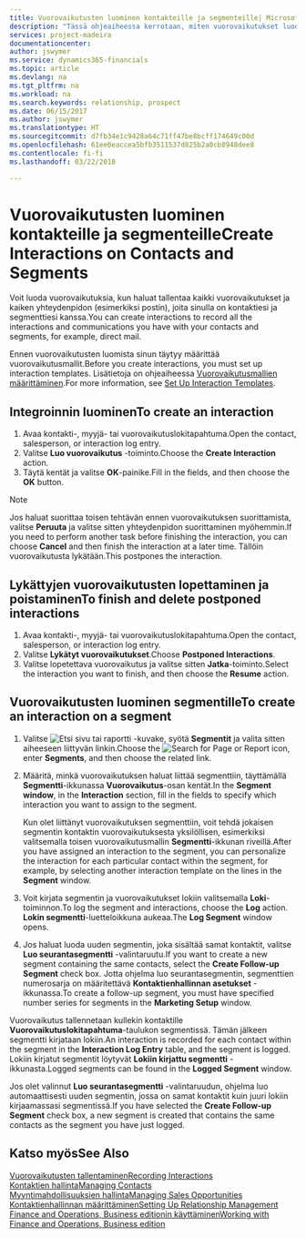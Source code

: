 ```yaml
---
title: Vuorovaikutusten luominen kontakteille ja segmenteille| Microsoft Docs
description: "Tässä ohjeaiheessa kerrotaan, miten vuorovaikutukset luodaan Finance and Operations, Business editionissa asiakkaiden ja segmenttien kanssa käydylle viestinnälle. Kyse voi olla esimerkiksi suoramainonnasta."
services: project-madeira
documentationcenter: 
author: jswymer
ms.service: dynamics365-financials
ms.topic: article
ms.devlang: na
ms.tgt_pltfrm: na
ms.workload: na
ms.search.keywords: relationship, prospect
ms.date: 06/15/2017
ms.author: jswymer
ms.translationtype: HT
ms.sourcegitcommit: d7fb34e1c9428a64c71ff47be8bcff174649c00d
ms.openlocfilehash: 61ee0eaccea5bfb3511537d825b2a0cb8948dee8
ms.contentlocale: fi-fi
ms.lasthandoff: 03/22/2018

---
```

# <a name="create-interactions-on-contacts-and-segments"></a><span data-ttu-id="c35ff-103">Vuorovaikutusten luominen kontakteille ja segmenteille</span><span class="sxs-lookup"><span data-stu-id="c35ff-103">Create Interactions on Contacts and Segments</span></span>
<span data-ttu-id="c35ff-104">Voit luoda vuorovaikutuksia, kun haluat tallentaa kaikki vuorovaikutukset ja kaiken yhteydenpidon (esimerkiksi postin), joita sinulla on kontaktiesi ja segmenttiesi kanssa.</span><span class="sxs-lookup"><span data-stu-id="c35ff-104">You can create interactions to record all the interactions and communications you have with your contacts and segments, for example, direct mail.</span></span>

<span data-ttu-id="c35ff-105">Ennen vuorovaikutusten luomista sinun täytyy määrittää vuorovaikutusmallit.</span><span class="sxs-lookup"><span data-stu-id="c35ff-105">Before you create interactions, you must set up interaction templates.</span></span> <span data-ttu-id="c35ff-106">Lisätietoja on ohjeaiheessa [Vuorovaikutusmallien määrittäminen](marketing-interactions.md).</span><span class="sxs-lookup"><span data-stu-id="c35ff-106">For more information, see  [Set Up Interaction Templates](marketing-interactions.md).</span></span>

## <a name="to-create-an-interaction"></a><span data-ttu-id="c35ff-107">Integroinnin luominen</span><span class="sxs-lookup"><span data-stu-id="c35ff-107">To create an interaction</span></span>
1. <span data-ttu-id="c35ff-108">Avaa kontakti-, myyjä- tai vuorovaikutuslokitapahtuma.</span><span class="sxs-lookup"><span data-stu-id="c35ff-108">Open the contact, salesperson, or interaction log entry.</span></span>
2. <span data-ttu-id="c35ff-109">Valitse **Luo vuorovaikutus** -toiminto.</span><span class="sxs-lookup"><span data-stu-id="c35ff-109">Choose the **Create Interaction** action.</span></span>
3. <span data-ttu-id="c35ff-110">Täytä kentät ja valitse **OK**-painike.</span><span class="sxs-lookup"><span data-stu-id="c35ff-110">Fill in the fields, and then choose the **OK** button.</span></span>

> [!NOTE]  
>   <span data-ttu-id="c35ff-111">Jos haluat suorittaa toisen tehtävän ennen vuorovaikutuksen suorittamista, valitse **Peruuta** ja valitse sitten yhteydenpidon suorittaminen myöhemmin.</span><span class="sxs-lookup"><span data-stu-id="c35ff-111">If you need to perform another task before finishing the interaction, you can choose **Cancel** and then finish the interaction at a later time.</span></span> <span data-ttu-id="c35ff-112">Tällöin vuorovaikutusta lykätään.</span><span class="sxs-lookup"><span data-stu-id="c35ff-112">This postpones the interaction.</span></span>

## <a name="to-finish-and-delete-postponed-interactions"></a><span data-ttu-id="c35ff-113">Lykättyjen vuorovaikutusten lopettaminen ja poistaminen</span><span class="sxs-lookup"><span data-stu-id="c35ff-113">To finish and delete postponed interactions</span></span>
1. <span data-ttu-id="c35ff-114">Avaa kontakti-, myyjä- tai vuorovaikutuslokitapahtuma.</span><span class="sxs-lookup"><span data-stu-id="c35ff-114">Open the contact, salesperson, or interaction log entry.</span></span>
2. <span data-ttu-id="c35ff-115">Valitse **Lykätyt vuorovaikutukset**.</span><span class="sxs-lookup"><span data-stu-id="c35ff-115">Choose **Postponed Interactions**.</span></span>
3. <span data-ttu-id="c35ff-116">Valitse lopetettava vuorovaikutus ja valitse sitten **Jatka**-toiminto.</span><span class="sxs-lookup"><span data-stu-id="c35ff-116">Select the interaction you want to finish, and then choose the **Resume** action.</span></span>

## <a name="to-create-an-interaction-on-a-segment"></a><span data-ttu-id="c35ff-117">Vuorovaikutusten luominen segmentille</span><span class="sxs-lookup"><span data-stu-id="c35ff-117">To create an interaction on a segment</span></span>
1. <span data-ttu-id="c35ff-118">Valitse ![Etsi sivu tai raportti](media/ui-search/search_small.png "Etsi sivu tai raportti -kuvake") -kuvake, syötä **Segmentit** ja valita sitten aiheeseen liittyvän linkin.</span><span class="sxs-lookup"><span data-stu-id="c35ff-118">Choose the ![Search for Page or Report](media/ui-search/search_small.png "Search for Page or Report icon") icon, enter **Segments**, and then choose the related link.</span></span>
2. <span data-ttu-id="c35ff-119">Määritä, minkä vuorovaikutuksen haluat liittää segmenttiin, täyttämällä **Segmentti**-ikkunassa **Vuorovaikutus**-osan kentät.</span><span class="sxs-lookup"><span data-stu-id="c35ff-119">In the **Segment window**, in the **Interaction** section, fill in the fields to specify which interaction you want to assign to the segment.</span></span>

    <span data-ttu-id="c35ff-120">Kun olet liittänyt vuorovaikutuksen segmenttiin, voit tehdä jokaisen segmentin kontaktin vuorovaikutuksesta yksilöllisen, esimerkiksi valitsemalla toisen vuorovaikutusmallin **Segmentti**-ikkunan riveillä.</span><span class="sxs-lookup"><span data-stu-id="c35ff-120">After you have assigned an interaction to the segment, you can personalize the interaction for each particular contact within the segment, for example, by selecting another interaction template on the lines in the **Segment** window.</span></span>  
3. <span data-ttu-id="c35ff-121">Voit kirjata segmentin ja vuorovaikutukset lokiin valitsemalla **Loki**-toiminnon.</span><span class="sxs-lookup"><span data-stu-id="c35ff-121">To log the segment and interactions, choose the **Log** action.</span></span> <span data-ttu-id="c35ff-122">**Lokin segmentti**-luetteloikkuna aukeaa.</span><span class="sxs-lookup"><span data-stu-id="c35ff-122">The **Log Segment** window opens.</span></span>
4. <span data-ttu-id="c35ff-123">Jos haluat luoda uuden segmentin, joka sisältää samat kontaktit, valitse **Luo seurantasegmentti** -valintaruutu.</span><span class="sxs-lookup"><span data-stu-id="c35ff-123">If you want to create a new segment containing the same contacts, select the **Create Follow-up Segment** check box.</span></span> <span data-ttu-id="c35ff-124">Jotta ohjelma luo seurantasegmentin, segmenttien numerosarja on määritettävä **Kontaktienhallinnan asetukset** -ikkunassa.</span><span class="sxs-lookup"><span data-stu-id="c35ff-124">To create a follow-up segment, you must have specified number series for segments in the **Marketing Setup** window.</span></span>

<span data-ttu-id="c35ff-125">Vuorovaikutus tallennetaan kullekin kontaktille **Vuorovaikutuslokitapahtuma**-taulukon segmentissä. Tämän jälkeen segmentti kirjataan lokiin.</span><span class="sxs-lookup"><span data-stu-id="c35ff-125">An interaction is recorded for each contact within the segment in the **Interaction Log Entry** table, and the segment is logged.</span></span> <span data-ttu-id="c35ff-126">Lokiin kirjatut segmentit löytyvät **Lokiin kirjattu segmentti** -ikkunasta.</span><span class="sxs-lookup"><span data-stu-id="c35ff-126">Logged segments can be found in the **Logged Segment** window.</span></span>

<span data-ttu-id="c35ff-127">Jos olet valinnut **Luo seurantasegmentti** -valintaruudun, ohjelma luo automaattisesti uuden segmentin, jossa on samat kontaktit kuin juuri lokiin kirjaamassasi segmentissä.</span><span class="sxs-lookup"><span data-stu-id="c35ff-127">If you have selected the **Create Follow-up Segment** check box, a new segment is created that contains the same contacts as the segment you have just logged.</span></span>

## <a name="see-also"></a><span data-ttu-id="c35ff-128">Katso myös</span><span class="sxs-lookup"><span data-stu-id="c35ff-128">See Also</span></span>
[<span data-ttu-id="c35ff-129">Vuorovaikutusten tallentaminen</span><span class="sxs-lookup"><span data-stu-id="c35ff-129">Recording Interactions</span></span>](marketing-interactions.md)  
[<span data-ttu-id="c35ff-130">Kontaktien hallinta</span><span class="sxs-lookup"><span data-stu-id="c35ff-130">Managing Contacts</span></span>](marketing-contacts.md)  
[<span data-ttu-id="c35ff-131">Myyntimahdollisuuksien hallinta</span><span class="sxs-lookup"><span data-stu-id="c35ff-131">Managing Sales Opportunities</span></span>](marketing-manage-sales-opportunities.md)  
[<span data-ttu-id="c35ff-132">Kontaktienhallinnan määrittäminen</span><span class="sxs-lookup"><span data-stu-id="c35ff-132">Setting Up Relationship Management</span></span>](marketing-setup-marketing.md)  
[<span data-ttu-id="c35ff-133">Finance and Operations, Business editionin käyttäminen</span><span class="sxs-lookup"><span data-stu-id="c35ff-133">Working with Finance and Operations, Business edition</span></span>](ui-work-product.md)

